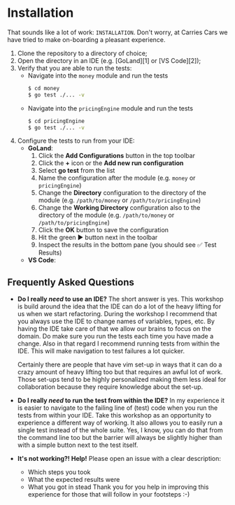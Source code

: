 Installation
============

That sounds like a lot of work: `INSTALLATION`.
Don't worry, at Carries Cars we have tried to make on-boarding a pleasant experience.

 1. Clone the repository to a directory of choice;
 2. Open the directory in an IDE (e.g. [GoLand][1] or [VS Code][2]);
 3. Verify that you are able to run the tests:
     - Navigate into the `money` module and run the tests
       ```bash
       $ cd money
       $ go test ./... -v
       ```
     - Navigate into the `pricingEngine` module and run the tests
       ```bash
       $ cd pricingEngine
       $ go test ./... -v
       ```
 4. Configure the tests to run from your IDE:
     - **GoLand**: 
       1. Click the **Add Configurations** button in the top toolbar
       2. Click the **+** icon or the **Add new run configuration**
       3. Select **go test** from the list
       4. Name the configuration after the module (e.g. `money` or `pricingEngine`)
       5. Change the **Directory** configuration to the directory of the module (e.g. `/path/to/money` or `/path/to/pricingEngine`)
       6. Change the **Working Directory** configuration also to the directory of the module (e.g. `/path/to/money` or `/path/to/pricingEngine`)
       7. Click the **OK** button to save the configuration
       8. Hit the green ▶️ button next in the toolbar
       9. Inspect the results in the bottom pane (you should see ✅ Test Results)
     - **VS Code**: <not yet researched>

Frequently Asked Questions
--------------------------

 * **Do I really _need_ to use an IDE?**
   The short answer is yes. This workshop is build around the idea that the IDE can do a lot of the heavy lifting for us 
   when we start refactoring. During the workshop I recommend that you always use the IDE to change names of variables, 
   types, etc. By having the IDE take care of that we allow our brains to focus on the domain. Do make sure you run the
   tests each time you have made a change. Also in that regard I recommend running tests from within the IDE. This will 
   make navigation to test failures a lot quicker.  
   
   Certainly there are people that have vim set-up in ways that it can do a crazy amount of 
   heavy lifting too but that requires an awful lot of work. Those set-ups tend to be highly personalized making them 
   less ideal for collaboration because they require knowledge about the set-up.
 
 * **Do I really _need_ to run the test from within the IDE?**
   In my experience it is easier to navigate to the failing line of (test) code when you run the tests from within your 
   IDE. Take this workshop as an opportunity to experience a different way of working. It also allows you to easily run 
   a single test instead of the whole suite. Yes, I know, you can do that from the command line too but the barrier will
   always be slightly higher than with a simple button next to the test itself. 

 * **It's not working?! Help!**
   Please open an issue with a clear description:
    - Which steps you took
    - What the expected results were
    - What you got in stead
   Thank you for you help in improving this experience for those that will follow in your footsteps :-)